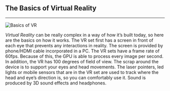 ## The Basics of Virtual Reality
---
![Basics of VR](https://r.hswstatic.com/w_640/h_360/gif/videos/future-x-vr.jpg)

_Virtual Reality_ can be really complex in a way of how it’s built today, so here are the basics on how it works.
  The VR set first has a screen in front of each eye that prevents any interactions in reality.
    The screen is provided by phone/HDMI cable incorporated in a PC. The VR sets have a frame rate of 60fps.
      Because of this, the GPU is able to process every image per second.
        In addition, the VR has 100 degrees of field of view.
          The scrap around the device is to support your eyes and head movements.
            The laser pointers, led lights or mobile sensors that are in the VR set are used to track where the head and eye’s direction is, so you can comfortably use it.
              Sound is produced by 3D sound effects and headphones.
